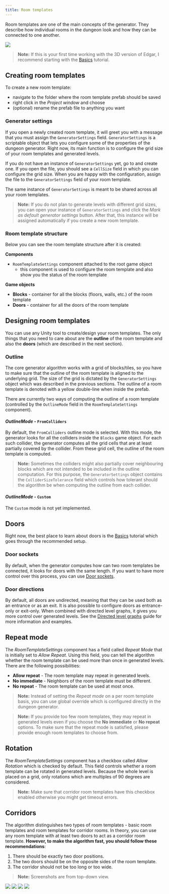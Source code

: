 ```yaml
---
title: Room templates
---
```


Room templates are one of the main concepts of the generator. They describe how individual rooms in the dungeon look and how they can be connected to one another.

<Image src="3d/room_templates/example.png" caption="Example of a simple room template. Outline of the room template is highlighted with yellow double line and possible door positions are red." />

> **Note:** If this is your first time working with the 3D version of Edgar, I recommend starting with the [Basics](../examples/basics.md) tutorial.

## Creating room templates

To create a new room template:

- navigate to the folder where the room template prefab should be saved
- right click in the *Project window* and choose <Path path="3d:Dungeon room template" />
- (optional) rename the prefab file to anything you want

### Generator settings

If you open a newly created room template, it will greet you with a message that you must assign the `GeneratorSettings` field. `GeneratorSettings` is a scriptable object that lets you configure some of the properties of the dungeon generator. Right now, its main function is to configure the grid size of your room templates and generated levels.

If you do not have an instance of `GeneratorSettings` yet, go to <Path path="3d:Generator settings" /> and create one. If you open the file, you should see a `CellSize` field in which you can configure the grid size. When you are happy with the configuration, assign the file to the `GeneratorSettings` field of your room template.

The same instance of `GeneratorSettings` is meant to be shared across all your room templates.

> **Note:** If you do not plan to generate levels with different grid sizes, you can open your instance of `GeneratorSettings` and click the *Mark as default generator settings* button. After that, this instance will be assigned automatically if you create a new room template.

### Room template structure

Below you can see the room template structure after it is created:

**Components**

- `RoomTemplateSettings` component attached to the root game object
    - this component is used to configure the room template and also show you the status of the room template

**Game objects**

- **Blocks** - container for all the blocks (floors, walls, etc.) of the room template
- **Doors** - container for all the doors of the room template

## Designing room templates

You can use any Unity tool to create/design your room templates. The only things that you need to care about are the **outline** of the room template and also the **doors** (which are described in the next section).

### Outline

The core generator algorithm works with a grid of blocks/tiles, so you have to make sure that the outline of the room template is aligned to the underlying grid. The size of the grid is dictated by the `GeneratorSettings` object which was described in the previous sections. The outline of a room template is denoted with a yellow double-line when inside the prefab.

There are currently two ways of computing the outline of a room template (controlled by the `OutlineMode` field in the `RoomTemplateSettings` component).

#### *OutlineMode* - `FromColliders`

By default, the `FromColliders` outline mode is selected. With this mode, the generator looks for all the colliders inside the `Blocks` game object. For each such collider, the generator computes all the grid cells that are at least partially covered by the collider. From these grid cell, the outline of the room template is computed.

> **Note:** Sometimes the colliders might also partially cover neighbouring blocks which are not intended to be included in the outline computation. For this purpose, the `GeneratorSettings` object contains the `ColliderSizeTolerance` field which controls how tolerant should the algorithm be when computing the outline from each collider.

#### *OutlineMode* - `Custom`

The `Custom` mode is not yet implemented.

## Doors

Right now, the best place to learn about doors is the [Basics](../examples/basics.md) tutorial which goes through the recommended setup.

### Door sockets

By default, when the generator computes how can two room templates be connected, it looks for doors with the same length. If you want to have more control over this process, you can use [Door sockets](../guides/door-sockets.md).

### Door directions

By default, all doors are undirected, meaning that they can be used both as an entrance or as an exit. It is also possible to configure doors as entrance-only or exit-only. When combined with directed level graphs, it gives you more control over generated levels. See the [Directed level graphs](../guides/directed-level-graphs.md) guide for more information and examples.

## Repeat mode

The *RoomTemplateSettings* component has a field called *Repeat Mode* that is initially set to *Allow Repeat*. Using this field, you can tell the algorithm whether the room template can be used more than once in generated levels. There are the following possibilities:

- **Allow repeat** - The room template may repeat in generated levels.
- **No immediate** - Neighbors of the room template must be different.
- **No repeat** - The room template can be used at most once.

> **Note:** Instead of setting the *Repeat mode* on a per room template basis, you can use global override which is configured directly in the dungeon generator.

> **Note:** If you provide too few room templates, they may repeat in generated levels even if you choose the **No immediate** or **No repeat** options. To make sure that the repeat mode is satisfied, please provide enough room templates to choose from.

## Rotation

The *RoomTemplateSettings* component has a checkbox called *Allow Rotation* which is checked by default. This field controls whether a room template can be rotated in generated levels. Because the whole level is placed on a grid, only rotations which are multiples of 90 degrees are considered.

> **Note:** Make sure that corridor room templates have this checkbox enabled otherwise you might get timeout errors.

## Corridors

The algorithm distinguishes two types of room templates - basic room templates and room templates for corridor rooms. In theory, you can use any room template with at least two doors to act as a corridor room template. **However, to make the algorithm fast, you should follow these recommendations**:

1. There should be exactly two door positions.
2. The two doors should be on the opposite sides of the room template.
3. The corridor should not be too long or too wide.

> **Note:** Screenshots are from top-down view.

<Gallery cols={2} fixedHeight>
    <Image src="3d/room_templates/corr_ok.png" caption="Recommended - narrow straight corridor" />
    <Image src="3d/room_templates/corr_wide.png" caption="OK - little too wide but should be ok" />
    <Image src="3d/room_templates/corr_corner.png" caption="Not recommended - doors not on opposite sides" />
    <Image src="3d/room_templates/corr_door_positions.png" caption="Not recommended - more than 2 door positions" />
</Gallery>
